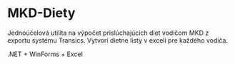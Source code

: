# MKD-Diety

Jednoúčelová utilita na výpočet prislúchajúcich diet vodičom MKD z exportu systému Transics.
Vytvorí dietne listy v exceli pre každého vodiča.

.NET + WinForms + Excel
